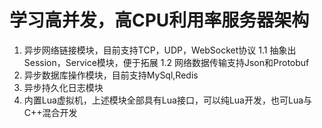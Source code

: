 # 学习高并发，高CPU利用率服务器架构

1. 异步网络链接模块，目前支持TCP，UDP，WebSocket协议
  1.1 抽象出Session，Service模块，便于拓展
  1.2 网络数据传输支持Json和Protobuf
2. 异步数据库操作模块，目前支持MySql,Redis
3. 异步持久化日志模块
4. 内置Lua虚拟机，上述模块全部具有Lua接口，可以纯Lua开发，也可Lua与C++混合开发
